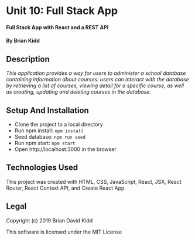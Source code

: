 # Unit 10: Full Stack App

#### Full Stack App with React and a REST API

#### By **Brian Kidd**

## Description

_This application provides a way for users to administer a school database containing information about courses: users can interact with the database by retrieving a list of courses, viewing detail for a specific course, as well as creating, updating and deleting courses in the database._

## Setup And Installation

* Clone the project to a local directory
* Run npm install: `npm install`
* Seed database: `npm run seed`
* Run npm start: `npm start`
* Open http://localhost:3000 in the browser


## Technologies Used

This project was created with HTML, CSS, JavaScript, React, JSX, React Router, React Context API, and Create React App.

## Legal

Copyright (c) 2019 Brian David Kidd

This software is licensed under the MIT License
